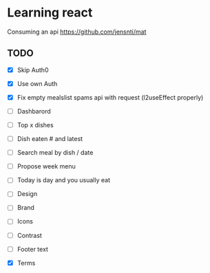 # Learning react

Consuming an api https://github.com/jensnti/mat

## TODO

- [x] Skip Auth0
- [x] Use own Auth

- [x] Fix empty mealslist spams api with request (l2useEffect properly)
- [ ] Dashbarord
- [ ] Top x dishes
- [ ] Dish eaten # and latest
- [ ] Search meal by dish / date
- [ ] Propose week menu
- [ ] Today is day and you usually eat

- [ ] Design
- [ ] Brand 
- [ ] Icons
- [ ] Contrast

- [ ] Footer text
- [x] Terms